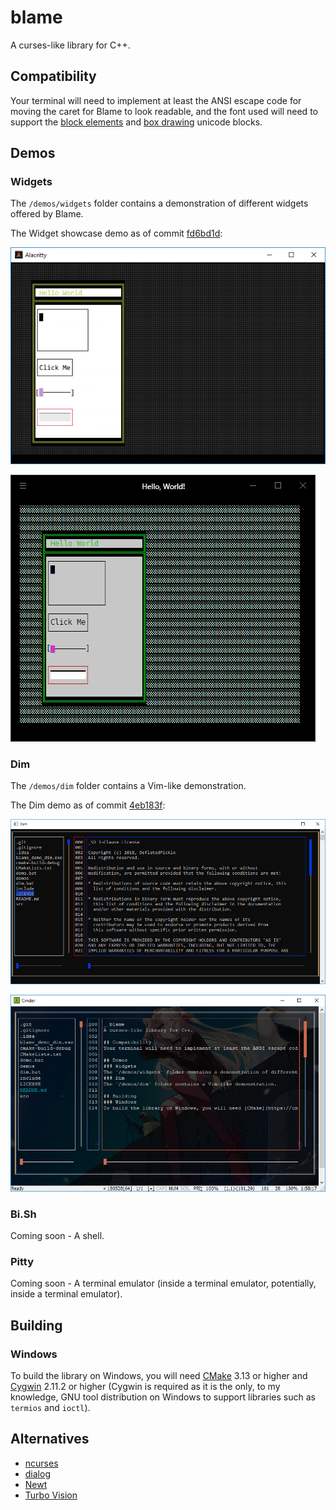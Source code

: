 # blame
A curses-like library for C++.

## Compatibility
Your terminal will need to implement at least the ANSI escape code for moving the caret for Blame to look readable, and the font used will need to support the [block elements](https://en.wikipedia.org/wiki/Block_Elements) and [box drawing](https://en.wikipedia.org/wiki/Box_Drawing) unicode blocks.

## Demos
### Widgets
The `/demos/widgets` folder contains a demonstration of different widgets offered by Blame.

The Widget showcase demo as of commit [fd6bd1d](https://github.com/DeflatedPickle/blame/commit/fd6bd1d6d46f9194eff2150310479505b4d70d36):

![Widgets Alacritty](.github/images/widgets_alacritty.png)

![Widgets Hyper](.github/images/widgets_hyper.png)

### Dim
The `/demos/dim` folder contains a Vim-like demonstration.

The Dim demo as of commit [4eb183f](https://github.com/DeflatedPickle/blame/commit/4eb183ff8300f6145f8b0ce93247f7468c3f9197):

![Dim Command Prompt](.github/images/dim_command_prompt.png)

![Dim Cmder](.github/images/dim_cmder.png)
### Bi.Sh
Coming soon - A shell.

### Pitty
Coming soon - A terminal emulator (inside a terminal emulator, potentially, inside a terminal emulator).

## Building
### Windows
To build the library on Windows, you will need [CMake](https://cmake.org/) 3.13 or higher and [Cygwin](https://www.cygwin.com/) 2.11.2 or higher (Cygwin is required as it is the only, to my knowledge, GNU tool distribution on Windows to support libraries such as `termios` and `ioctl`).

## Alternatives
- [ncurses](https://www.gnu.org/software/ncurses/ncurses.html)
- [dialog](https://invisible-island.net/dialog/)
- [Newt](https://pagure.io/newt)
- [Turbo Vision](http://tvision.sourceforge.net/)